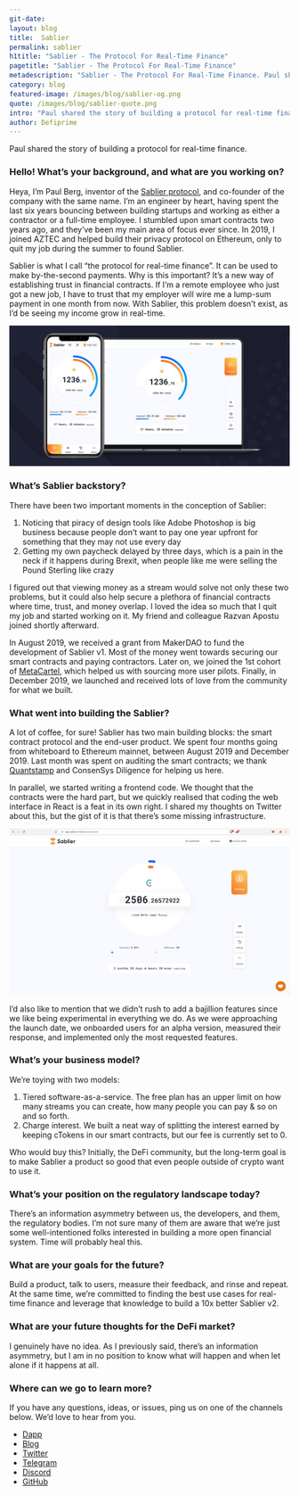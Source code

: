 ```yaml
---
git-date:
layout: blog
title:  Sablier
permalink: sablier
h1title: "Sablier - The Protocol For Real-Time Finance"
pagetitle: "Sablier - The Protocol For Real-Time Finance"
metadescription: "Sablier - The Protocol For Real-Time Finance. Paul shared the story of building a protocol for real-time finance."
category: blog
featured-image: /images/blog/sablier-og.png
quote: /images/blog/sablier-quote.png
intro: "Paul shared the story of building a protocol for real-time finance"
author: Defiprime
---
```

Paul shared the story of building a protocol for real-time finance.

### Hello! What’s your background, and what are you working on?

Heya, I’m Paul Berg, inventor of the [Sablier protocol](https://www.sablier.finance/), and co-founder of the company with the same name. I’m an engineer by heart, having spent the last six years bouncing between building startups and working as either a contractor or a full-time employee. I stumbled upon smart contracts two years ago, and they’ve been my main area of focus ever since. In 2019, I joined AZTEC and helped build their privacy protocol on Ethereum, only to quit my job during the summer to found Sablier.

Sablier is what I call “the protocol for real-time finance”. It can be used to make by-the-second payments. Why is this important? It’s a new way of establishing trust in financial contracts. If I’m a remote employee who just got a new job, I have to trust that my employer will wire me a lump-sum payment in one month from now. With Sablier, this problem doesn’t exist, as I’d be seeing my income grow in real-time.

![](/images/blog/sablier1.jpeg)

### What’s Sablier backstory?

There have been two important moments in the conception of Sablier:

1. Noticing that piracy of design tools like Adobe Photoshop is big business because people don’t want to pay one year upfront for something that they may not use every day
2. Getting my own paycheck delayed by three days, which is a pain in the neck if it happens during Brexit, when people like me were selling the Pound Sterling like crazy

I figured out that viewing money as a stream would solve not only these two problems, but it could also help secure a plethora of financial contracts where time, trust, and money overlap. I loved the idea so much that I quit my job and started working on it. My friend and colleague Razvan Apostu joined shortly afterward.

In August 2019, we received a grant from MakerDAO to fund the development of Sablier v1. Most of the money went towards securing our smart contracts and paying contractors. Later on, we joined the 1st cohort of [MetaCartel](https://www.metacartel.org/), which helped us with sourcing more user pilots. Finally, in December 2019, we launched and received lots of love from the community for what we built.

### What went into building the Sablier?

A lot of coffee, for sure! Sablier has two main building blocks: the smart contract protocol and the end-user product. We spent four months going from whiteboard to Ethereum mainnet, between August 2019 and December 2019. Last month was spent on auditing the smart contracts; we thank [Quantstamp](https://certificate.quantstamp.com/view/sablier) and ConsenSys Diligence for helping us here.

In parallel, we started writing a frontend code. We thought that the contracts were the hard part, but we quickly realised that coding the web interface in React is a feat in its own right. I shared my thoughts on Twitter about this, but the gist of it is that there’s some missing infrastructure.

![](/images/blog/sablier2.jpeg)

I’d also like to mention that we didn’t rush to add a bajillion features since we like being experimental in everything we do. As we were approaching the launch date, we onboarded users for an alpha version, measured their response, and implemented only the most requested features.

### What’s your business model?

We’re toying with two models:

1. Tiered software-as-a-service. The free plan has an upper limit on how many streams you can create, how many people you can pay & so on and so forth.
2. Charge interest. We built a neat way of splitting the interest earned by keeping cTokens in our smart contracts, but our fee is currently set to 0.

Who would buy this? Initially, the DeFi community, but the long-term goal is to make Sablier a product so good that even people outside of crypto want to use it.

### What’s your position on the regulatory landscape today?

There’s an information asymmetry between us, the developers, and them, the regulatory bodies. I’m not sure many of them are aware that we’re just some well-intentioned folks interested in building a more open financial system. Time will probably heal this.

### What are your goals for the future?

Build a product, talk to users, measure their feedback, and rinse and repeat. At the same time, we’re committed to finding the best use cases for real-time finance and leverage that knowledge to build a 10x better Sablier v2.

### What are your future thoughts for the DeFi market?

I genuinely have no idea. As I previously said, there’s an information asymmetry, but I am in no position to know what will happen and when let alone if it happens at all.

### Where can we go to learn more?

If you have any questions, ideas, or issues, ping us on one of the channels below. We’d love to hear from you.

- [Dapp](https://pay.sablier.finance)
- [Blog](https://medium.com/sablier)
- [Twitter](https://twitter.com/sablierhq)
- [Telegram](https://t.me/sablier)
- [Discord](https://discord.gg/bsS8T47)
- [GitHub](https://github.com/sablierhq/sablier)
